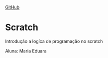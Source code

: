 [GitHub](https://img.shields.io/github/license/eduardapereiira/scratch)
# Scratch
Introdução a logíca de programação no scratch

Aluna: Maria Eduara
